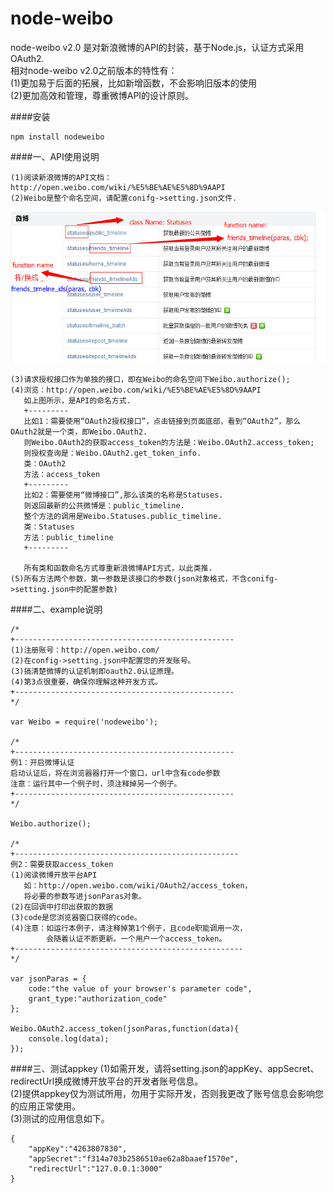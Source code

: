 node-weibo 
=========
node-weibo v2.0 是对新浪微博的API的封装，基于Node.js，认证方式采用OAuth2.      
相对node-weibo v2.0之前版本的特性有：      
(1)更加易于后面的拓展，比如新增函数，不会影响旧版本的使用       
(2)更加高效和管理，尊重微博API的设计原则。            

####安装
```
npm install nodeweibo
```


####一、API使用说明
```
(1)阅读新浪微博的API文档：http://open.weibo.com/wiki/%E5%BE%AE%E5%8D%9AAPI
(2)Weibo是整个命名空间，请配置conifg->setting.json文件.
``` 
![weibo API](./doc/weibo.jpg) 
``` 
(3)请求授权接口作为单独的接口，即在Weibo的命名空间下Weibo.authorize();
(4)浏览：http://open.weibo.com/wiki/%E5%BE%AE%E5%8D%9AAPI     
   如上图所示，是API的命名方式.
   +---------
   比如1：需要使用“OAuth2授权接口”，点击链接到页面底部，看到“OAuth2”，那么OAuth2就是一个类，即Weibo.OAuth2.
   则Weibo.OAuth2的获取access_token的方法是：Weibo.OAuth2.access_token;
   则授权查询是：Weibo.OAuth2.get_token_info.
   类：OAuth2
   方法：access_token
   +---------
   比如2：需要使用“微博接口”,那么该类的名称是Statuses.
   则返回最新的公共微博是：public_timeline.
   整个方法的调用是Weibo.Statuses.public_timeline.
   类：Statuses
   方法：public_timeline
   +---------

   所有类和函数命名方式尊重新浪微博API方式，以此类推.
(5)所有方法两个参数，第一参数是该接口的参数(json对象格式，不含conifg->setting.json中的配置参数)
``` 
####二、example说明
```
/*
+-------------------------------------------------
(1)注册账号：http://open.weibo.com/
(2)在config->setting.json中配置您的开发账号。
(3)搞清楚微博的认证机制即oauth2.0认证原理。
(4)第3点很重要，确保你理解这种开发方式。
+-------------------------------------------------
*/

var Weibo = require('nodeweibo');

/*
+-------------------------------------------------
例1：开启微博认证
启动认证后，将在浏览器器打开一个窗口，url中含有code参数
注意：运行其中一个例子时，须注释掉另一个例子。
+-------------------------------------------------
*/

Weibo.authorize();

/*
+--------------------------------------------------
例2：需要获取access_token
(1)阅读微博开放平台API
   如：http://open.weibo.com/wiki/OAuth2/access_token，
   将必要的参数写进jsonParas对象。
(2)在回调中打印出获取的数据
(3)code是您浏览器窗口获得的code。
(4)注意：如运行本例子，请注释掉第1个例子，且code职能调用一次，
		会随着认证不断更新。一个用户一个access_token。
+---------------------------------------------------
*/

var jsonParas = {
	code:"the value of your browser's parameter code",
	grant_type:"authorization_code"
};

Weibo.OAuth2.access_token(jsonParas,function(data){
	console.log(data);
});

```

####三、测试appkey
(1)如需开发，请将setting.json的appKey、appSecret、redirectUrl换成微博开放平台的开发者账号信息。           
(2)提供appkey仅为测试所用，勿用于实际开发，否则我更改了账号信息会影响您的应用正常使用。        
(3)测试的应用信息如下。       
```  
{
    "appKey":"4263807830",
    "appSecret":"f314a703b2586510ae62a8baaef1570e",
    "redirectUrl":"127.0.0.1:3000"
}

```  


